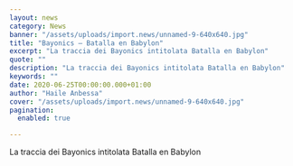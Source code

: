 ```yaml
---
layout: news
category: News
banner: "/assets/uploads/import.news/unnamed-9-640x640.jpg"
title: "Bayonics – Batalla en Babylon"
excerpt: "La traccia dei Bayonics intitolata Batalla en Babylon"
quote: ""
description: "La traccia dei Bayonics intitolata Batalla en Babylon"
keywords: ""
date: 2020-06-25T00:00:00.000+01:00
author: "Haile Anbessa"
cover: "/assets/uploads/import.news/unnamed-9-640x640.jpg"
pagination:
  enabled: true

---
```


La traccia dei Bayonics intitolata Batalla en Babylon